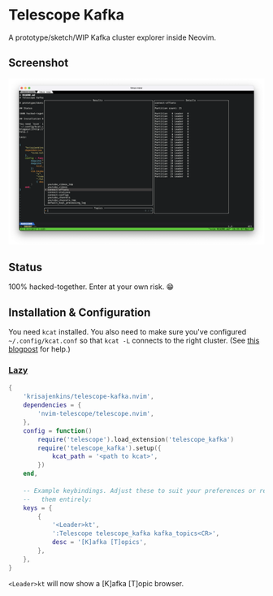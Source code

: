 # Telescope Kafka

A prototype/sketch/WIP Kafka cluster explorer inside Neovim.

## Screenshot

![Screenshot](screenshot.png?raw=true)

## Status

100% hacked-together. Enter at your own risk. 😁

## Installation & Configuration

You need `kcat` installed. You also need to make sure you've configured
`~/.config/kcat.conf` so that `kcat -L` connects to the right cluster. (See [this
blogpost](http://blog.jenkster.com/2022/10/setting-up-kcat-config.html) for
help.)

### [Lazy](https://github.com/folke/lazy.nvim)

```lua
{
    'krisajenkins/telescope-kafka.nvim',
    dependencies = {
        'nvim-telescope/telescope.nvim',
    },
    config = function()
        require('telescope').load_extension('telescope_kafka')
        require('telescope_kafka').setup({
            kcat_path = '<path to kcat>',
        })
    end,

    -- Example keybindings. Adjust these to suit your preferences or remove
    --   them entirely:
    keys = {
        {
            '<Leader>kt',
            ':Telescope telescope_kafka kafka_topics<CR>',
            desc = '[K]afka [T]opics',
        },
    },
}
```

`<Leader>kt` will now show a [K]afka [T]opic browser.
